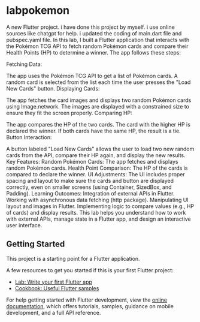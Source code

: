 # labpokemon

A new Flutter project. i have done this project by myself. i use online sources like chatgpt for help.
i updated the coding of main.dart file and pubspec.yaml file. 
In this lab, I built a Flutter application that interacts with the Pokémon TCG API to fetch random Pokémon cards and compare their Health Points (HP) to determine a winner. The app follows these steps:

Fetching Data:

The app uses the Pokémon TCG API to get a list of Pokémon cards.
A random card is selected from the list each time the user presses the "Load New Cards" button.
Displaying Cards:

The app fetches the card images and displays two random Pokémon cards using Image.network.
The images are displayed with a constrained size to ensure they fit the screen properly.
Comparing HP:

The app compares the HP of the two cards. The card with the higher HP is declared the winner.
If both cards have the same HP, the result is a tie.
Button Interaction:

A button labeled "Load New Cards" allows the user to load two new random cards from the API, compare their HP again, and display the new results.
Key Features:
Random Pokémon Cards: The app fetches and displays random Pokémon cards.
Health Point Comparison: The HP of the cards is compared to declare the winner.
UI Adjustments: The UI includes proper spacing and layout to make sure the cards and button are displayed correctly, even on smaller screens (using Container, SizedBox, and Padding).
Learning Outcomes:
Integration of external APIs in Flutter.
Working with asynchronous data fetching (http package).
Manipulating UI layout and images in Flutter.
Implementing logic to compare values (e.g., HP of cards) and display results.
This lab helps you understand how to work with external APIs, manage state in a Flutter app, and design an interactive user interface.

## Getting Started

This project is a starting point for a Flutter application.

A few resources to get you started if this is your first Flutter project:

- [Lab: Write your first Flutter app](https://docs.flutter.dev/get-started/codelab)
- [Cookbook: Useful Flutter samples](https://docs.flutter.dev/cookbook)

For help getting started with Flutter development, view the
[online documentation](https://docs.flutter.dev/), which offers tutorials,
samples, guidance on mobile development, and a full API reference.
